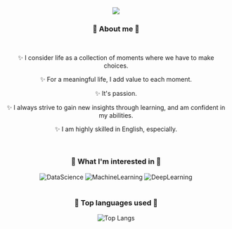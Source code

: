 <div align="center">
 <img src="https://capsule-render.vercel.app/api?&type=waving&color=100:ACC1FD,0:F9D9D7&height=250&section=header&text=🌱 Welcome%20to%20Seungju's%20GitHub&&fontSize=40" />

### 🌱 About me 🌱
<br>
   <p>
   ✨ I consider life as a collection of moments where we have to make choices.
   </p>
   <p>
   ✨ For a meaningful life, I add value to each moment.
   </p>
   <p>
   ✨ It's passion.
   </p>
   <p>
   ✨ I always strive to gain new insights through learning, and am confident in my abilities.
   </p>
   <p>
   ✨ I am highly skilled in English, especially.
   </p>
<br>

### 🌱 What I'm interested in 🌱
  ![DataScience](https://img.shields.io/badge/Data%20Science-F9D9D7.svg?style=for-the-badge)
  ![MachineLearning](https://img.shields.io/badge/Machine%20Learning-ACC1FD.svg?style=for-the-badge)
  ![DeepLearning](https://img.shields.io/badge/Deep%20Learning-F9D9D7.svg?style=for-the-badge)
<br><br>

### 🌱 Top languages used 🌱
![Top Langs](https://github-readme-stats.vercel.app/api/top-langs/?username=berryverry&include_all_commits=true&bg_color=30,6089FF,FEB6A2&title_color=fff&text_color=010512)
<br><br>
